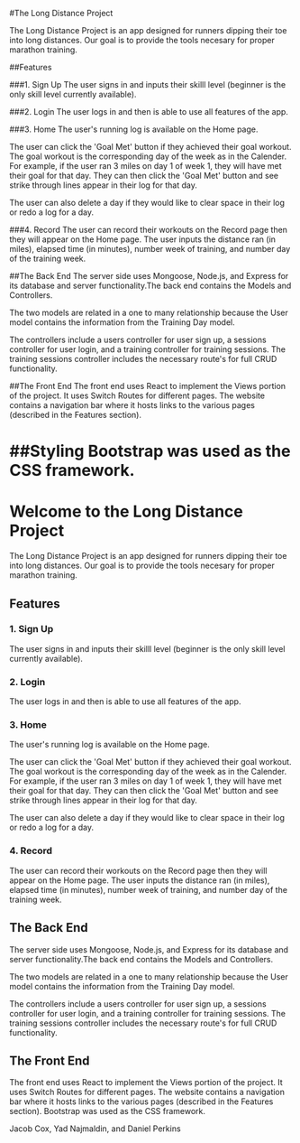 #The Long Distance Project

The Long Distance Project is an app designed for runners dipping their toe into long distances. Our goal is to provide the tools necesary for proper marathon training. 



##Features

###1. Sign Up
The user signs in and inputs their skilll level (beginner is the only skill level currently available).


###2. Login
The user logs in and then is able to use all features of the app.


###3. Home
The user's running log is available on the Home page. 

The user can click the 'Goal Met' button if they achieved their goal workout. The goal workout is the corresponding day of the week as in the Calender. For example, if the user ran 3 miles on day 1 of week 1, they will have met their goal for that day. They can then click the 'Goal Met' button and see strike through lines appear in their log for that day.

The user can also delete a day if they would like to clear space in their log or redo a log for a day. 


###4. Record
The user can record their workouts on the Record page then they will appear on the Home page. The user inputs the distance ran (in miles), elapsed time (in minutes), number week of training, and number day of the training week.


##The Back End
The server side uses Mongoose, Node.js, and Express for its database and server functionality.The back end contains the Models and Controllers. 

The two models are related in a one to many relationship because the User model contains the information from the Training Day model.

The controllers include a users controller for user sign up, a sessions controller for user login, and a training controller for training sessions. The training sessions controller includes the necessary route's for full CRUD functionality. 


##The Front End
The front end uses React to implement the Views portion of the project. It uses Switch Routes for different pages. The website contains a navigation bar where it hosts links to the various pages (described in the Features section). 


##Styling
Bootstrap was used as the CSS framework.
=======
# Welcome to the Long Distance Project

The Long Distance Project is an app designed for runners dipping their toe into long distances. Our goal is to provide the tools necesary for proper marathon training.



## Features

### 1. Sign Up
The user signs in and inputs their skilll level (beginner is the only skill level currently available).

### 2. Login
The user logs in and then is able to use all features of the app.

### 3. Home
The user's running log is available on the Home page.

The user can click the 'Goal Met' button if they achieved their goal workout. The goal workout is the corresponding day of the week as in the Calender. For example, if the user ran 3 miles on day 1 of week 1, they will have met their goal for that day. They can then click the 'Goal Met' button and see strike through lines appear in their log for that day.

The user can also delete a day if they would like to clear space in their log or redo a log for a day.

### 4. Record
The user can record their workouts on the Record page then they will appear on the Home page. The user inputs the distance ran (in miles), elapsed time (in minutes), number week of training, and number day of the training week.



## The Back End
The server side uses Mongoose, Node.js, and Express for its database and server functionality.The back end contains the Models and Controllers.

The two models are related in a one to many relationship because the User model contains the information from the Training Day model.

The controllers include a users controller for user sign up, a sessions controller for user login, and a training controller for training sessions. The training sessions controller includes the necessary route's for full CRUD functionality.



## The Front End
The front end uses React to implement the Views portion of the project. It uses Switch Routes for different pages. The website contains a navigation bar where it hosts links to the various pages (described in the Features section). Bootstrap was used as the CSS framework.

Jacob Cox, Yad Najmaldin, and Daniel Perkins
